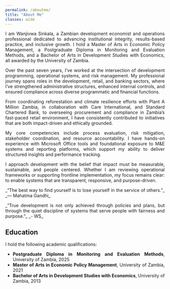 ```yaml
---
permalink: /aboutme/
title: "About Me"
classes: wide
---
```

<p style="text-align: justify;">
I am Wanjivwa Sinkala, a Zambian development economist and operations professional dedicated to advancing institutional integrity, results-based practice, and inclusive growth. I hold a Master of Arts in Economic Policy Management, a Postgraduate Diploma in Monitoring and Evaluation Methods, and a Bachelor of Arts in Development Studies with Economics, all awarded by the University of Zambia.
</p>

<p style="text-align: justify;">
Over the past seven years, I’ve worked at the intersection of development programming, operational systems, and risk management. My professional journey spans roles in the development, retail, and banking sectors, where I’ve strengthened administrative structures, enhanced internal controls, and ensured compliance across diverse programmatic and financial functions.
</p>

<p style="text-align: justify;">
From coordinating reforestation and climate resilience efforts with Plant A Million Zambia, in collaboration with Care International, and Standard Chartered Bank, to overseeing procurement and compliance in Zambia’s fast-paced retail environment, I have consistently contributed to initiatives that are both impact-driven and ethically grounded.
</p>

<p style="text-align: justify;">
My core competencies include process evaluation, risk mitigation, stakeholder coordination, and resource accountability. I have hands-on experience with Microsoft Office tools and foundational exposure to M&E systems and reporting platforms, which support my ability to deliver structured insights and performance tracking.
</p>

<p style="text-align: justify;">
I approach development with the belief that impact must be measurable, sustainable, and people centered. Whether I am reviewing operational frameworks or supporting frontline implementation, my focus remains clear: to enable systems that are transparent, responsive, and purpose-driven.
</p>

<p style="text-align: justify;">
_“The best way to find yourself is to lose yourself in the service of others.”_
_— Mahatma Gandhi_
</p>

<p style="text-align: justify;">
_“True development is not only achieved through policies and plans, but through the quiet discipline of systems that serve people with fairness and purpose.”_
_- WS_
</p>

## Education

<p style="text-align: justify;">
I hold the following academic qualifications:
</p>

<ul style="text-align: justify;">
<li><strong>Postgraduate Diploma in Monitoring and Evaluation Methods</strong>, University of Zambia, 2025</li>
  <li><strong>Master of Arts in Economic Policy Management</strong>, University of Zambia, 2021</li>
  <li><strong>Bachelor of Arts in Development Studies with Economics</strong>, University of Zambia, 2013</li>
</ul>
